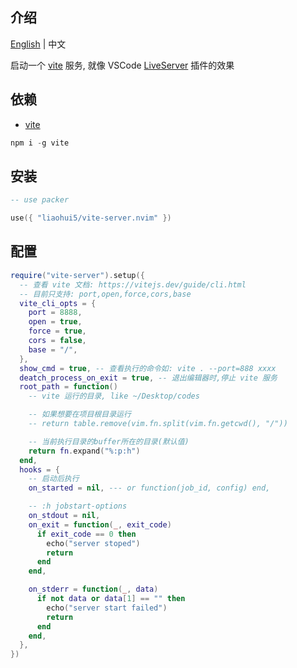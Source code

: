 ## 介绍

[English](https://github.com/liaohui5/vite-server.nvim/blob/main/README.md) | 中文

启动一个 [vite](https://vitejs.dev/) 服务, 就像 VSCode [LiveServer](https://marketplace.visualstudio.com/items?itemName=ritwickdey.LiveServer) 插件的效果

## 依赖

- [vite](https://vitejs.dev/)

```js
npm i -g vite
```

## 安装

```lua
-- use packer

use({ "liaohui5/vite-server.nvim" })
```

## 配置

```lua
require("vite-server").setup({
  -- 查看 vite 文档: https://vitejs.dev/guide/cli.html
  -- 目前只支持: port,open,force,cors,base
  vite_cli_opts = {
    port = 8888,
    open = true,
    force = true,
    cors = false,
    base = "/",
  },
  show_cmd = true, -- 查看执行的命令如: vite . --port=888 xxxx
  deatch_process_on_exit = true, -- 退出编辑器时,停止 vite 服务
  root_path = function()
    -- vite 运行的目录, like ~/Desktop/codes

    -- 如果想要在项目根目录运行
    -- return table.remove(vim.fn.split(vim.fn.getcwd(), "/"))

    -- 当前执行目录的buffer所在的目录(默认值)
    return fn.expand("%:p:h")
  end,
  hooks = {
    -- 启动后执行
    on_started = nil, --- or function(job_id, config) end,

    -- :h jobstart-options
    on_stdout = nil,
    on_exit = function(_, exit_code)
      if exit_code == 0 then
        echo("server stoped")
        return
      end
    end,

    on_stderr = function(_, data)
      if not data or data[1] == "" then
        echo("server start failed")
        return
      end
    end,
  },
})
```
